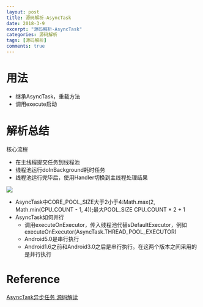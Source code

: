 ```yaml
---
layout: post
title: 源码解析-AsyncTask
date: 2018-3-9
excerpt: "源码解析-AsyncTask"
categories: 源码解析
tags: [源码解析]
comments: true
---
```





# 用法

- 继承AsyncTask，重载方法
- 调用execute启动

# 解析总结

核心流程

- 在主线程提交任务到线程池
- 线程池运行doInBackground耗时任务
- 线程池运行完毕后，使用Handler切换到主线程处理结果

![](https://i.imgur.com/5U20G75.jpg)

  
- AsyncTask中CORE_POOL_SIZE大于2小于4:Math.max(2, Math.min(CPU_COUNT - 1, 4));最大POOL_SIZE CPU_COUNT * 2 + 1
- AsyncTask如何并行
    - 调用executeOnExecutor，传入线程池代替sDefaultExecutor，例如executeOnExecutor(AsyncTask.THREAD_POOL_EXECUTOR)
    - Android5.0是串行执行
    - Android1.6之前和Android3.0之后是串行执行。在这两个版本之间采用的是并行执行

# Reference

[AsyncTask异步任务 源码解读](http://blog.csdn.net/maplejaw_/article/details/51441312)
